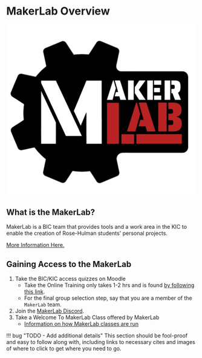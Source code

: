 # MakerLab Overview

![](./assets/logo.png)

## What is the MakerLab?
MakerLab is a BIC team that provides tools and a work area in the KIC to enable the creation of Rose-Hulman students' personal projects.

[More Information Here.](about_makerlab.md)

## Gaining Access to the MakerLab
1. Take the BIC/KIC access quizzes on Moodle
    - Take the Online Training only takes 1-2 hrs and is found [by following this link](https://moodle.rose-hulman.edu/course/view.php?id=118553#).
    - For the final group selection step, say that you are a member of the `MakerLab` team.
2. Join the [MakerLab Discord](get_connected.md#join-discord).
3. Take a Welcome To MakerLab Class offered by MakerLab
    - [Information on how MakerLab classes are run](./Classes/index.md)


!!! bug "TODO - Add additional details"
    This section should be fool-proof and easy to follow along with, including links to necessary cites and images of where to click to get where you need to go.
